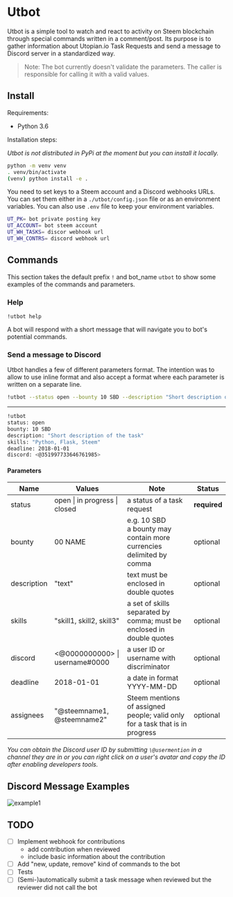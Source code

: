 # Utbot

Utbot is a simple tool to watch and react to activity on Steem blockchain through special commands written in a comment/post. Its purpose is to gather information about Utopian.io Task Requests and send a message to Discord server in a standardized way.

> Note: The bot currently doesn't validate the parameters. The caller is responsible for calling it with a valid values.

## Install

Requirements:

- Python 3.6

Installation steps:

_Utbot is not distributed in PyPi at the moment but you can install it locally._

```bash
python -m venv venv
. venv/bin/activate
(venv) python install -e .
```

You need to set keys to a Steem account and a Discord webhooks URLs. You can set them either in a `./utbot/config.json` file or as an environment variables. You can also use `.env` file to keep your environment variables.

```bash
UT_PK= bot private posting key
UT_ACCOUNT= bot steem account
UT_WH_TASKS= discor webhook url
UT_WH_CONTRS= discord webhook url
```

## Commands

This section takes the default prefix `!` and bot_name `utbot` to show some examples of the commands and parameters.

### Help

`!utbot help`

A bot will respond with a short message that will navigate you to bot's potential commands.

### Send a message to Discord

Utbot handles a few of different parameters format. The intention was to allow to use inline format and also accept a format where each parameter is written on a separate line.

```bash
!utbot --status open --bounty 10 SBD --description "Short description of the task" --skills "Python, Flask, Steem" --deadline 2018-01-01 --discord <@351997733646761985>
```

<hr/>

```bash
!utbot
status: open
bounty: 10 SBD
description: "Short description of the task"
skills: "Python, Flask, Steem"
deadline: 2018-01-01
discord: <@351997733646761985>
```

#### Parameters

| Name        | Values                         | Note                                                                         | Status       |
| ----------- | ------------------------------ | ---------------------------------------------------------------------------- | ------------ |
| status      | open \| in progress \| closed  | a status of a task request                                                   | **required** |
| bounty      | 00 NAME                        | e.g. 10 SBD <br/> a bounty may contain more currencies delimited by comma    | optional     |
| description | "text"                         | text must be enclosed in double quotes                                       | optional     |
| skills      | "skill1, skill2, skill3"       | a set of skills separated by comma; must be enclosed in double quotes        | optional     |
| discord     | <@0000000000> \| username#0000 | a user ID or username with discriminator                                     | optional     |
| deadline    | 2018-01-01                     | a date in format YYYY-MM-DD                                                  | optional     |
| assignees   | "\@steemname1, \@steemname2"   | Steem mentions of assigned people; valid only for a task that is in progress | optional     |

_You can obtain the Discord user ID by submitting `\@usermention` in a channel they are in or you can right click on a user's avatar and copy the ID after enabling developers tools._

## Discord Message Examples

![example1](https://i.imgsafe.org/ac/aca679c48a.png)

## TODO

- [ ] Implement webhook for contributions
  - add contribution when reviewed
  - include basic information about the contribution
- [ ] Add "new, update, remove" kind of commands to the bot
- [ ] Tests
- [ ] (Semi-)automatically submit a task message when reviewed but the reviewer did not call the bot
